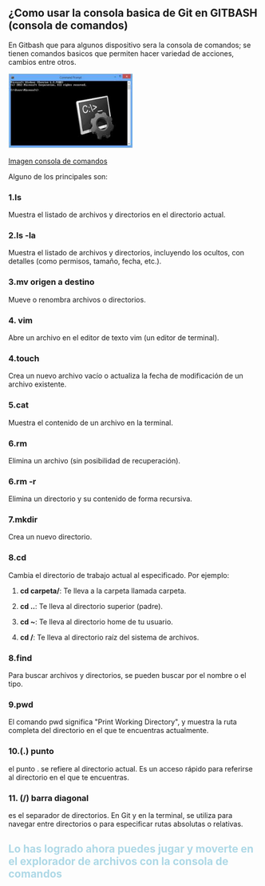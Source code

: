 ## ¿Como usar la consola basica de Git en **GITBASH** (consola de comandos)

En Gitbash que para algunos dispositivo sera la consola de comandos; se tienen comandos basicos que permiten hacer variedad de acciones, cambios entre otros. 

<img src="../images/com.jpg" alt="Texto alternativo" width="250" height="150">

[Imagen consola de comandos](https://mascandobits.es/tips/copy-pega-en-la-consola-de-comando-de-windows/)

Alguno de los principales son: 

### **1.ls**

Muestra el listado de archivos y directorios en el directorio actual.

### **2.ls -la**

Muestra el listado de archivos y directorios, incluyendo los ocultos, con detalles (como permisos, tamaño, fecha, etc.).

### **3.mv origen a destino**

Mueve o renombra archivos o directorios.

### **4. vim**

Abre un archivo en el editor de texto vim (un editor de terminal).

### **4.touch**

Crea un nuevo archivo vacío o actualiza la fecha de modificación de un archivo existente.

### **5.cat**

Muestra el contenido de un archivo en la terminal.

### **6.rm**

Elimina un archivo (sin posibilidad de recuperación).

### **6.rm -r**

Elimina un directorio y su contenido de forma recursiva.

### **7.mkdir**
Crea un nuevo directorio.

### **8.cd**

Cambia el directorio de trabajo actual al especificado. Por ejemplo:

1. **cd carpeta/**: Te lleva a la carpeta llamada carpeta.

2. **cd ..**: Te lleva al directorio superior (padre).

3. **cd ~**: Te lleva al directorio home de tu usuario.

4. **cd /**: Te lleva al directorio raíz del sistema de archivos.

### **8.find**
Para buscar archivos y directorios, se pueden buscar por el nombre o el tipo. 

### **9.pwd**
El comando pwd significa "Print Working Directory", y muestra la ruta completa del directorio en el que te encuentras actualmente.

### **10.(.) punto**
 el punto . se refiere al directorio actual. Es un acceso rápido para referirse al directorio en el que te encuentras.

### **11. (/) barra diagonal**
 es el separador de directorios. En Git y en la terminal, se utiliza para navegar entre directorios o para especificar rutas absolutas o relativas.

 <font color="#ADD8E6">

## **Lo has logrado ahora puedes jugar y moverte en el explorador de archivos con la consola de comandos**

